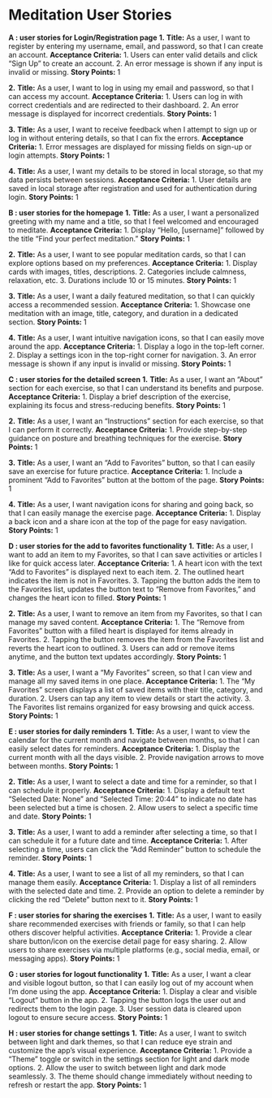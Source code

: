 # Meditation User Stories

**A : user stories for Login/Registration page**
  **1.**
      **Title:**
          As a user, I want to register by entering my username, email, and password, so that I can create an account.
      **Acceptance Criteria:**
          1. Users can enter valid details and click “Sign Up” to create an account.
          2. An error message is shown if any input is invalid or missing.
      **Story Points:** 1

  **2.**
      **Title:**
          As a user, I want to log in using my email and password, so that I can access my account.
      **Acceptance Criteria:**
          1. Users can log in with correct credentials and are redirected to their dashboard.
          2. An error message is displayed for incorrect credentials.
      **Story Points:** 1

  **3.**
      **Title:**
          As a user, I want to receive feedback when I attempt to sign up or log in without entering details, so that I can fix the errors.
      **Acceptance Criteria:**
          1. Error messages are displayed for missing fields on sign-up or login attempts.
      **Story Points:** 1

  **4.**
      **Title:**
          As a user, I want my details to be stored in local storage, so that my data persists between sessions.
      **Acceptance Criteria:**
          1. User details are saved in local storage after registration and used for authentication during login.
      **Story Points:** 1

**B : user stories for the homepage**
  **1.**
      **Title:**
          As a user, I want a personalized greeting with my name and a title, so that I feel welcomed and encouraged to meditate.
      **Acceptance Criteria:**
          1. Display “Hello, [username]” followed by the title “Find your perfect meditation.”
      **Story Points:** 1

  **2.**
      **Title:**
          As a user, I want to see popular meditation cards, so that I can explore options based on my preferences.
      **Acceptance Criteria:**
          1. Display cards with images, titles, descriptions.
          2. Categories include calmness, relaxation, etc.
          3. Durations include 10 or 15 minutes.
      **Story Points:** 1

  **3.**
      **Title:**
          As a user, I want a daily featured meditation, so that I can quickly access a recommended session.
      **Acceptance Criteria:**
          1. Showcase one meditation with an image, title, category, and duration in a dedicated section.
      **Story Points:** 1

  **4.**
      **Title:**
          As a user, I want intuitive navigation icons, so that I can easily move around the app.
      **Acceptance Criteria:**
          1. Display a logo in the top-left corner.
          2. Display a settings icon in the top-right corner for navigation.
          3. An error message is shown if any input is invalid or missing.
      **Story Points:** 1


**C : user stories for the detailed screen**
   **1.**
      **Title:**
          As a user, I want an “About” section for each exercise, so that I can understand its benefits and purpose.
      **Acceptance Criteria:**
          1. Display a brief description of the exercise, explaining its focus and stress-reducing benefits.
      **Story Points:** 1

  **2.**
      **Title:**
          As a user, I want an “Instructions” section for each exercise, so that I can perform it correctly.
      **Acceptance Criteria:**
          1. Provide step-by-step guidance on posture and breathing techniques for the exercise.
      **Story Points:** 1

  **3.**
      **Title:**
          As a user, I want an “Add to Favorites” button, so that I can easily save an exercise for future practice.
      **Acceptance Criteria:**
          1. Include a prominent “Add to Favorites” button at the bottom of the page.
      **Story Points:** 1

  **4.**
      **Title:**
          As a user, I want navigation icons for sharing and going back, so that I can easily manage the exercise page.
      **Acceptance Criteria:**
          1. Display a back icon and a share icon at the top of the page for easy navigation.
      **Story Points:** 1


**D : user stories for the add to favorites functionality**
    **1.**
      **Title:**
          As a user, I want to add an item to my Favorites, so that I can save activities or articles I like for quick access later.
      **Acceptance Criteria:**
          1. A heart icon with the text “Add to Favorites” is displayed next to each item.
          2. The outlined heart indicates the item is not in Favorites.
          3. Tapping the button adds the item to the Favorites list, updates the button text to “Remove from Favorites,” and changes the heart icon to filled.
      **Story Points:** 1

  **2.**
      **Title:**
          As a user, I want to remove an item from my Favorites, so that I can manage my saved content.
      **Acceptance Criteria:**
          1. The “Remove from Favorites” button with a filled heart is displayed for items already in Favorites.
          2. Tapping the button removes the item from the Favorites list and reverts the heart icon to outlined.
          3. Users can add or remove items anytime, and the button text updates accordingly.
      **Story Points:** 1

  **3.**
      **Title:**
          As a user, I want a “My Favorites” screen, so that I can view and manage all my saved items in one place.
      **Acceptance Criteria:**
          1. The “My Favorites” screen displays a list of saved items with their title, category, and duration.
          2. Users can tap any item to view details or start the activity.
          3. The Favorites list remains organized for easy browsing and quick access.
      **Story Points:** 1


**E : user stories for daily reminders**
    **1.**
      **Title:**
          As a user, I want to view the calendar for the current month and navigate between months, so that I can easily select dates for reminders.
      **Acceptance Criteria:**
          1. Display the current month with all the days visible.
          2. Provide navigation arrows to move between months.
      **Story Points:** 1

  **2.**
      **Title:**
          As a user, I want to select a date and time for a reminder, so that I can schedule it properly.
      **Acceptance Criteria:**
          1. Display a default text “Selected Date: None” and “Selected Time: 20:44” to indicate no date has been selected but a time is chosen.
          2. Allow users to select a specific time and date.
      **Story Points:** 1

  **3.**
      **Title:**
          As a user, I want to add a reminder after selecting a time, so that I can schedule it for a future date and time.
      **Acceptance Criteria:**
          1. After selecting a time, users can click the “Add Reminder” button to schedule the reminder.
      **Story Points:** 1

  **4.**
      **Title:**
          As a user, I want to see a list of all my reminders, so that I can manage them easily.
      **Acceptance Criteria:**
          1. Display a list of all reminders with the selected date and time.
          2. Provide an option to delete a reminder by clicking the red “Delete” button next to it.
      **Story Points:** 1



**F : user stories for sharing the exercises**
   **1.**
      **Title:**
          As a user, I want to easily share recommended exercises with friends or family, so that I can help others discover helpful activities.
      **Acceptance Criteria:**
          1. Provide a clear share button/icon on the exercise detail page for easy sharing.
          2. Allow users to share exercises via multiple platforms (e.g., social media, email, or messaging apps).
      **Story Points:** 1


**G : user stories for logout functionality**
  **1.**
      **Title:**
          As a user, I want a clear and visible logout button, so that I can easily log out of my account when I’m done using the app.
      **Acceptance Criteria:**
          1. Display a clear and visible “Logout” button in the app.
          2. Tapping the button logs the user out and redirects them to the login page.
          3. User session data is cleared upon logout to ensure secure access.
      **Story Points:** 1


**H : user stories for change settings**
   **1.**
      **Title:**
          As a user, I want to switch between light and dark themes, so that I can reduce eye strain and customize the app’s visual experience.
      **Acceptance Criteria:**
          1. Provide a “Theme” toggle or switch in the settings section for light and dark mode options.
          2. Allow the user to switch between light and dark mode seamlessly.
          3. The theme should change immediately without needing to refresh or restart the app.
      **Story Points:** 1


